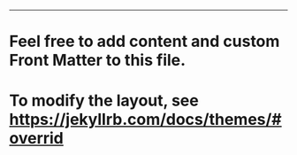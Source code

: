 ---
# Feel free to add content and custom Front Matter to this file.
# To modify the layout, see https://jekyllrb.com/docs/themes/#overrid
